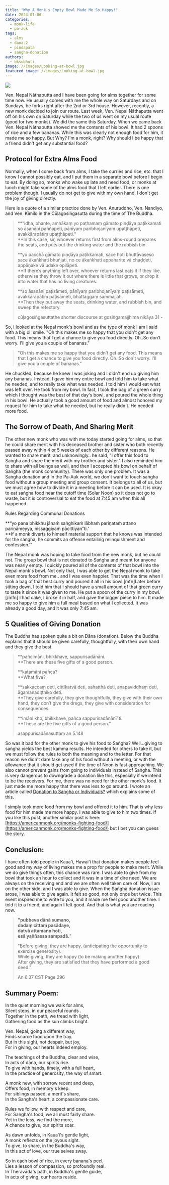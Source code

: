 ```yaml
---
title: "Why A Monk's Empty Bowl Made Me So Happy!"
date: 2024-01-06
categories: 
  - monk-life
  - pa-auk
tags: 
  - alms
  - dana-2
  - pindapata
  - saṅgha-donation
authors: 
  - bksubhuti
image: //images/Looking-at-bowl.jpg
featured_image: //images/Looking-at-bowl.jpg
---
```


![](/images/Looking-at-bowl-1024x576.jpg)

Ven. Nepal Nāthaputta and I have been going for alms together for some time now. He usually comes with me the whole way on Saturdays and on Sundays, he forks right after the 2nd or 3rd house. However, recently, a new monk decided to join our route. Last week, Ven. Nepal Nāthaputta went off on his own on Saturday while the two of us went on my usual route (good for two monks). We did the same this Saturday. When we came back Ven. Nepal Nāthaputta showed me the contents of his bowl. It had 2 spoons of rice and a few bananas. While this was clearly not enough food for him, it made me so happy. But Why? I'm a monk, right? Why should I be happy that a friend didn't get any substantial food?

## Protocol for Extra Alms Food

Normally, when I come back from alms, I take the curries and rice, etc. that I know I cannot possibly eat, and I put them in a separate bowl before I begin to eat. By doing so, monks who wake up late and need food, or monks at lunch might take some of the alms food that I left earlier. There is one problem though. I usually do not get to give with my own hand. I don't get the joy of giving directly.

Here is a quote of a similar practice done by Ven. Anuruddho, Ven. Nandiyo, and Ven. Kimilo in the Cūḷagosiṅgasutta during the time of The Buddha.

> **“idha, bhante, amhākaṃ yo paṭhamaṃ gāmato piṇḍāya paṭikkamati so āsanāni paññapeti, pānīyaṃ paribhojanīyaṃ upaṭṭhāpeti, avakkārapātiṃ upaṭṭhāpeti.“  
> **In this case, sir, whoever returns first from alms-round prepares the seats, and puts out the drinking water and the rubbish bin.   
>   
> **yo pacchā gāmato piṇḍāya paṭikkamati, sace hoti bhuttāvaseso sace ākaṅkhati bhuñjati, no ce ākaṅkhati appaharite vā chaḍḍeti, appāṇake vā udake opilāpeti.  
> **If there’s anything left over, whoever returns last eats it if they like. otherwise they throw it out where there is little that grows, or drop it into water that has no living creatures.   
>   
> **so āsanāni paṭisāmeti, pānīyaṃ paribhojanīyaṃ paṭisāmeti, avakkārapātiṃ paṭisāmeti, bhattaggaṃ sammajjati.  
> **Then they put away the seats, drinking water, and rubbish bin, and sweep the refectory.
> 
> cūḷagosiṅgasuttathe shorter discourse at gosiṅgamajjhima nikāya 31 -

So, I looked at the Nepal monk's bowl and as the type of monk I am I said with a big ol' smile. "Oh this makes me so happy that you didn't get any food. This means that I get a chance to give you food directly. Oh..So don't worry. I'll give you a couple of bananas."

> "Oh this makes me so happy that you didn't get any food. This means that I get a chance to give you food directly. Oh..So don't worry. I'll give you a couple of bananas."

He chuckled, because he knew I was joking and I didn't end up giving him any bananas. Instead, I gave him my entire bowl and told him to take what he needed, and to really take what was needed. I told him I would eat what was left over. He took from my bowl. In fact, I took the bag of a green curry which I thought was the best of that day's bowl, and poured the whole thing in his bowl. He actually took a good amount of food and almost honored my request for him to take what he needed, but he really didn't. He needed more food.

## The Sorrow of Death, And Sharing Merit

The other new monk who was with me today started going for alms, so that he could share merit with his deceased brother and sister who both recently passed away within 4 or 5 weeks of each other by different reasons. He wanted to share merit, and unknowingly.. he said, "I offer this food to Saṅgha and share the merit with my brother and sister." I also reminded him to share with all beings as well, and then I accepted his bowl on behalf of Saṅgha (the monk community). There was only one problem. It was a Saṅgha donation and in the Pa-Auk world, we don't want to touch saṅgha food without a group meeting and group consent. It belongs to all of us, but we must agree how to divide it in a meeting before it can be used. It is okay to eat saṅgha food near the cutoff time (Solar Noon) so it does not go to waste, but it is controversial to eat the food at 7:45 am when this all happened.

Rules Regarding Communal Donations

**“yo pana bhikkhu jānaṁ saṅghikaṁ lābhaṁ pariṇataṁ attano pariṇāmeyya, nissaggiyaṁ pācittiyan”ti.‘  
**If a monk diverts to himself material support that he knows was intended for the sangha, he commits an offense entailing relinquishment and confession.’”

The Nepal monk was hoping to take food from the new monk, but he could not. The group bowl that is not donated to Saṅgha and meant for anyone was nearly empty. I quickly poured all of the contents of that bowl into the Nepal monk's bowl. Not only that, I was able to get the Nepal monk to take even more food from me.. and I was even happier. That was the time when I took a bag of that best curry and poured it all in his bowl.\[mfn\]Later before sitting down, I told him that I should have a small amount of that green curry to taste it since it was given to me. He put a spoon of the curry in my bowl.\[/mfn\] I had cake, I broke it in half, and gave the bigger piece to him. It made me so happy to give him a full meal based on what I collected. It was already a good day, and it was only 7:45 am.

## 5 Qualities of Giving Donation

The Buddha has spoken quite a bit on Dāna (donation). Below the Buddha explains that it should be given carefully, thoughtfully, with their own hand and they give the best.

> **pañcimāni, bhikkhave, sappurisadānāni.  
> **There are these five gifts of a good person.   
>   
> **katamāni pañca?  
> **What five?   
>   
> **sakkaccaṃ deti, cittīkatvā deti, sahatthā deti, anapaviddhaṃ deti, āgamanadiṭṭhiko deti.  
> **They give carefully, they give thoughtfully, they give with their own hand, they don’t give the dregs, they give with consideration for consequences.   
>   
> **imāni kho, bhikkhave, pañca sappurisadānānī”ti.  
> **These are the five gifts of a good person.”
> 
> asappurisadānasuttaṃ an 5.148

So was it bad for the other monk to give his food to Saṅgha? Well...giving to saṅgha yields the best kamma results. He intended for others to take it, but we must follow the rules to both the meaning and to the letter. For that reason we didn't dare take any of his food without a meeting, or with the allowance that it should get used if the time of Noon is fast approaching. We also cannot prevent gains from going to individuals instead of Saṅgha. This is very dangerous to downgrade a donation like this, especially if we intend to be the receivers. For me, there was no need for the other monk's food. It just made me more happy that there was less to go around. I wrote an article called [Donation to Sangha or Individuals?](https://americanmonk.org/donation-sangha-individuals/) which explains some of this.

I simply took more food from my bowl and offered it to him. That is why less food for him made me more happy. I was able to give to him two times. If you like this post, another similar post is here: [https://americanmonk.org/monks-fighting-food/](https://americanmonk.org/monks-fighting-food/) but I bet you can guess the story.  

## Conclusion:

I have often told people in Kaua'i, Hawai'i that donation makes people feel good and my way of living makes me a prop for people to make merit. While we do give things often, this chance was rare. I was able to give from my bowl that took an hour to collect and it was in a time of dire need. We are always on the receiving end and we are often well taken care of. Now, I am on the other side, and I was able to give. When the Saṅgha donation issue arose, I was able to give again. It felt so good, not only once but twice. This event inspired me to write to you, and it made me feel good another time. I told it to a friend, and again I felt good. And that is what you are reading now.  

> **"pubbeva dānā sumano,  
> dadaṃ cittaṃ pasādaye,  
> datvā attamano hoti,  
> esā yaññassa sampadā.**"  
>   
> "Before giving, they are happy, (anticipating the opportunity to exercise generosity).  
> While giving, they are happy (to be making another happy).  
> After giving, they are satisfied that they have performed a good deed." 
> 
> An 6.37 CST Page 296

## Summary Poem:

In the quiet morning we walk for alms,  
Silent steps, in our peaceful rounds .  
Together in the path, we tread with light,  
Gathering food as the sun climbs bright.

Ven. Nepal, going a different way,  
Finds scarce food upon the tray.  
But in this sight, not despair, but joy,  
For in giving, our hearts indeed employ.

The teachings of the Buddha, clear and wise,  
In acts of dāna, our spirits rise.  
To give with hands, timely, with a full heart,  
In the practice of generosity, the way of smart.

A monk new, with sorrow recent and deep,  
Offers food, in memory's keep.  
For siblings passed, a merit's share,  
In the Sangha's heart, a compassionate care.

Rules we follow, with respect and care,  
For Saṅgha's food, we all must fairly share.  
Yet in the less, we find the more,  
A chance to give, our spirits soar.

As dawn unfolds, in Kaua’i's gentle light,  
A monk reflects on the joyous sight.  
To give, to share, in the Buddha's way,  
In this act of love, our true selves sway.

So in each bowl of rice, in every banana's peel,  
Lies a lesson of compassion, so profoundly real.  
In Theravāda's path, in Buddha's gentle guide,  
In acts of giving, our hearts reside.